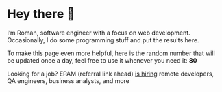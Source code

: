 # Hey there 👋

I’m Roman, software engineer with a focus on web development. Occasionally, I do
some programming stuff and put the results here.

To make this page even more helpful, here is the random number that will be
updated once a day, feel free to use it whenever you need it: **80**

Looking for a job? EPAM (referral link ahead) [is hiring](https://epa.ms/RomanGusev) remote developers,
QA engineers, business analysts, and more
